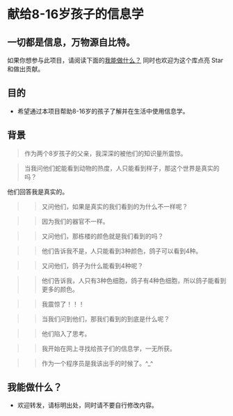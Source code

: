 献给8-16岁孩子的信息学
=======

一切都是信息，万物源自比特。
---

如果你想参与此项目，请阅读下面的[我能做什么？](#我能做什么)
同时也欢迎为这个库点亮 Star 和做出贡献。

目的
---
* 希望通过本项目帮助8-16岁的孩子了解并在生活中使用信息学。

背景
---
>作为两个8岁孩子的父亲，我深深的被他们的知识量所震惊。

>当我问他们蛇能看到动物的热度，人只能看到样子，那这个世界是真实的吗？

他们回答我是真实的。

>>又问他们，如果是真实的我们看到的为什么不一样呢？

>>因为我们的器官不一样。

>>又问他们，那栋楼的颜色就是我们看到的吗？

>>他们告诉我不是，人只能看到3种颜色，鸽子可以看到4种。

>>又问他们，鸽子为什么能看到4种呢？

>>他们告诉我，人只有3种色细胞，鸽子有4种色细胞，所以鸽子能看到更多的颜色。

>>我震惊了！！！

>>当我们问到他们，那我们看到的到底是什么呢？

>>他们陷入了思考。

>>我开始在网上寻找给孩子们的信息学，一无所获。

>>作为一个程序员是我该出手的时候了。^_^


我能做什么？
---
- 欢迎转发，请标明出处，同时请不要自行修改内容。
